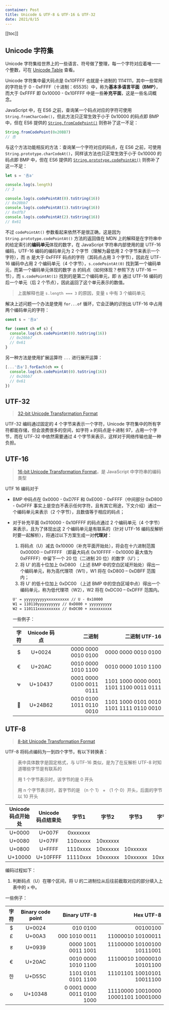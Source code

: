 ```yaml
---
container: Post
title: Unicode & UTF-8 & UTF-16 & UTF-32
date: 2021/8/15
---
```


[[toc]]

## Unicode 字符集

Unicode 字符集给世界上的一些语言、符号做了整理，每一个字符对应着唯一一个整数，可在 [Unicode Table](https://unicode-table.com) 查看。

Unicode 字符集中最大码点是 0x10FFFF 也就是十进制的 1114111，其中一些常用的字符处于 0 - 0xFFFF（十进制：65535）中，称为**基本多语言平面（BMP）**，而大于 0xFFFF 即 0x10000 - 0x10FFFF 中是一些**补充平面**，这是一些名词概念。

JavaScript 中，在 ES6 之前，查询某一个码点对应的字符可使用 `String.fromCharCode()`，但此方法只正常生效于小于 0x10000 的码点即 BMP 中，但在 ES6 提供的 [`String.fromCodePoint()`](https://developer.mozilla.org/zh-CN/docs/Web/JavaScript/Reference/Global_Objects/String/fromCodePoint) 则弥补了这一不足：

```ts
String.fromCodePoint(0x20BB7)
// 𠮷
```

与这个方法功能相反的方法：查询某一个字符对应的码点，在 ES6 之前，可使用 `String.prototype.charCodeAt()`，同样该方法也只正常生效于小于 0x10000 的码点即 BMP 中，但在 ES6 提供的 [`String.prototype.codePointAt()`](https://developer.mozilla.org/zh-CN/docs/Web/JavaScript/Reference/Global_Objects/String/codePointAt) 则弥补了这一不足：

```ts
let s = '𠮷a'

console.log(s.length)
// 3

console.log(s.codePointAt(0).toString(16))
// 0x20bb7
console.log(s.codePointAt(1).toString(16))
// 0xdfb7
console.log(s.codePointAt(2).toString(16))
// 0x61
```

不过 `codePointAt()` 参数看起来依然不是很正确，这是因为 `String.prototype.codePointAt()` 方法的返回值在 MDN 上的解释是在字符串中的给定索引的**编码单元**体现的数字，在 JavaScript 字符串内部使用的是 UTF-16 编码，UTF-16 编码的编码单元为 2 个字节（理解为最低用 2 个字节来表示一个字符），而 `𠮷` 是大于 0xFFFF 码点的字符（其码点占用 3 个字节），因此在 UTF-16 编码中占用 2 个编码单元（4 个字节），`s.codePointAt(0)` 找到第一个编码单元，而第一个编码单元体现的数字 `𠮷` 的码点（如何体现？参照下方 UTF-16 一节），而 `s.codePointAt(1)` 找到的是第二个编码单元，即 `𠮷` 通过 UTF-16 编码的后一个单元（后 2 个节点），因此返回了这个单元表示的数值。

> 上面解释也是 `s.length === 3` 的原因，变量 `s` 中有 3 个编码单元

解决上述问题一个办法是使用 `for...of` 循环，它会正确的识别出 UTF-16 中占用两个编码单元的字符：

```ts
const s = '𠮷a'

for (const ch of s) {
  console.log(ch.codePointAt(0).toString(16))
  // 0x20bb7
  // 0x61
}
```

另一种方法是使用扩展运算符 `...` 进行展开运算：

```ts
[...'𠮷a'].forEach(ch => {
  console.log(ch.codePointAt(0).toString(16))
  // 0x20bb7
  // 0x61
})
```

## UTF-32

> [32-bit Unicode Transformation Format](https://en.wikipedia.org/wiki/UTF-32)

UTF-32 编码通过固定的 4 个字节来表示一个字符，Unicode 字符集中的所有字符都能存储，但会浪费很多的空间，如字符 `a` 的码点是十进制 97，占用一个字节，而在 UTF-32 中依然需要通过 4 个字节来表示，这样对于网络传输也是一种负担。

## UTF-16

> [16-bit Unicode Transformation Format](https://en.wikipedia.org/wiki/UTF-16)，是 JavaScript 中字符串的编码类型

UTF 16 编码对于

+ BMP 中码点在  0x0000 - 0xD7FF 和 0xE000 - 0xFFFF（中间部分 0xD800 - 0xDFFF 事实上是空白不表示任何字符，且有其它用途，下文介绍）通过一个编码单元来表示（2 个字节），且数值等于相应的码点；

+ 对于补充平面 0x010000 - 0x10FFFF 的码点通过 2 个编码单元（4 个字节）来表示，且为了体现出这 2 个编码单元是有联系的（针对 UTF-16 编码反解析时要一起解析），将通过以下方案生成一对**代理对**：
  1. 将码点（U）减去 0x10000（补充平面开始处），将会在十六进制范围 0x00000 – 0xFFFFF （即最大码点 0x10FFFF - 0x10000 最大值为 0xFFFFF）中留下一个 20 位（二进制 20 位）的数字（U'）；
  2. 将 U' 的高十位加上 0xD800 （上述 BMP 中的空白区域开始处）得出一个编码单元，称为高代理项（W1），W1 将在 0xD800 – 0xDBFF 范围内；
  3. 将 U' 的低十位加上 0xDC00 （上述 BMP 中的空白区域中点）得出一个编码单元，称为低代理项（W2），W2 将在 0xDC00 – 0xDFFF 范围内。

  ```txt
  U' = yyyyyyyyyyxxxxxxxxxx // U - 0x10000 
  W1 = 110110yyyyyyyyyy // 0xD800 + yyyyyyyyyy 
  W2 = 110111xxxxxxxxxx // 0xDC00 + xxxxxxxxxx
  ```

  一些例子：

  | 字符 | Unicode 码点 |                   二进制 |                           二进制 UTF-16 |
  | :--: | :----------: | -----------------------: | --------------------------------------: |
  |  $   |    U+0024    |      0000 0000 0010 0100 |                     0000 0000 0010 0100 |
  |  €   |    U+20AC    |      0010 0000 1010 1100 |                     0010 0000 1010 1100 |
  |  𐐷   |   U+10437    | 0001 0000 0100 0011 0111 | 1101 1000 0000 0001 1101 1100 0011 0111 |
  |  𤭢  |   U+24B62    | 0010 0100 1011 0110 0010 | 1101 1000 0101 0010 1101 1111 0110 0010 |

## UTF-8

> [8-bit Unicode Transformation Format](https://en.wikipedia.org/wiki/UTF-8)

UTF-8 将码点编码为一到四个字节，有以下转换表：

> 表中具体数字是固定格式，与 UTF-16 类似，是为了在反解析 UTF-8 时知道哪些字节是有联系的
>
> 用 1 个字节表示时，该字节的是 0 开头
>
> 用 n 个字节表示时，首字节的是 （n 个 1） + （1 个 0）开头，后面的字节以 10 开头

| Unicode 码点开始处 | Unicode 码点结束处 | 字节1 | 字节2 | 字节3 | 字节4 |
| :------------------: | :----------------: | :-------: | :-------: | :-------: | :-------: |
|        U+0000        |       U+007F       | 0xxxxxxx  |           |           |           |
|        U+0080        |       U+07FF       | 110xxxxx  | 10xxxxxx  |           |           |
|        U+0800        |       U+FFFF       | 1110xxxx  | 10xxxxxx  | 10xxxxxx  |           |
|       U+10000        |      U+10FFFF      | 11110xxx  | 10xxxxxx  | 10xxxxxx  | 10xxxxxx  |

编码过程如下：
  1. 判断码点（U）在哪个区间，将 U 的二进制位从后往前截取对应的部分填入上表中的 `x` 中。

一些例子：

| 字符 | Binary code point |               Binary UTF-8 |                           Hex UTF-8 |
| :--: | :---------------: | -------------------------: | ----------------------------------: |
|  $   |      U+0024       |                   010 0100 |                            00100100 |
|  £   |      U+00A3       |              000 1010 0011 |                   11000010 10100011 |
|  ह   |      U+0939       |        0000 1001 0011 1001 |          11100000 10100100 10111001 |
|  €   |      U+20AC       |        0010 0000 1010 1100 |          11100010 10000010 10101100 |
|  한  |      U+D55C       |        1101 0101 0101 1100 |          11101101 10010101 10011100 |
|  𐍈   |      U+10348      | 0 0001 0000 0011 0100 1000 | 11110000 10010000 10001101 10001000 |
